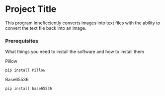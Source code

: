 # Project Title

This program inneficciently converts images into text files with the ability to convert the text file back into an image.

### Prerequisites

What things you need to install the software and how to install them

Pillow
```
pip install Pillow
```

Base65536
```
pip install base65536
```
